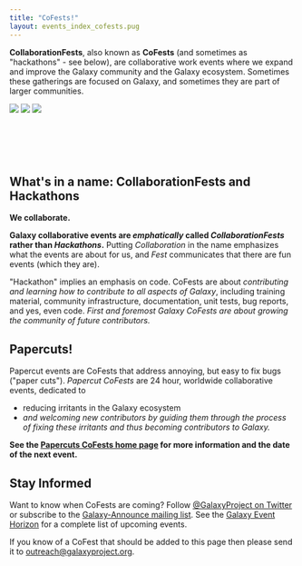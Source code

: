 ```yaml
---
title: "CoFests!"
layout: events_index_cofests.pug
---
```


**CollaborationFests**, also known as **CoFests** (and sometimes as "hackathons" - see below), are collaborative work events where we expand and improve the Galaxy community and the Galaxy ecosystem. Sometimes these gatherings are focused on Galaxy, and sometimes they are part of larger communities.

<div class="text-center img-sizer autowidth" style="height: 6rem">

![](/src/events/2020-10-papercuts/papercuts-2020-10-21.png)
![](/src/images/galaxy-logos/gtn-cofests.png)
![](/src/images/logos/bhlogo.png)

</div>

## What's in a name: CollaborationFests and Hackathons

**We collaborate.**

**Galaxy collaborative events are *emphatically* called *CollaborationFests* rather than *Hackathons*.** Putting *Collaboration* in the name emphasizes what the events are about for us, and *Fest* communicates that there are fun events (which they are).

"Hackathon" implies an emphasis on code.  CoFests are about *contributing and learning how to contribute to all aspects of Galaxy*, including training material, community infrastructure, documentation, unit tests, bug reports, and yes, even code. *First and foremost Galaxy CoFests are about growing the community of future contributors.*


## Papercuts!

Papercut events are CoFests that address annoying, but easy to fix bugs ("paper cuts").  *Papercut CoFests* are 24 hour, worldwide collaborative events, dedicated to

* reducing irritants in the Galaxy ecosystem
* *and welcoming new contributors by guiding them through the process of fixing these irritants and thus becoming contributors to Galaxy.*

**See the [Papercuts CoFests home page](/src/events/cofests/papercuts/index.md) for more information and the date of the next event.**


## Stay Informed

Want to know when CoFests are coming?  Follow [@GalaxyProject on  Twitter](https://twitter.com/galaxyproject) or subscribe to the [Galaxy-Announce mailing list](/src/mailing-lists/index.md). See the [Galaxy Event Horizon](/events/) for a complete list of upcoming events.

If you know of a CoFest that should be added to this page then please send it to outreach@galaxyproject.org.

